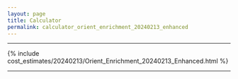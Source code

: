 ```yaml
---
layout: page
title: Calculator
permalink: calculator_orient_enrichment_20240213_enhanced
---
```


___

{% include cost_estimates/20240213/Orient_Enrichment_20240213_Enhanced.html %}

___

